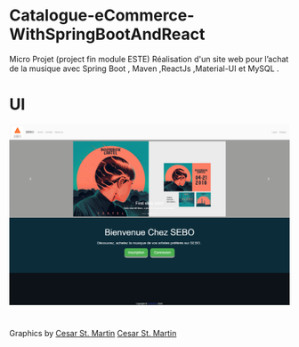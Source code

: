 # Catalogue-eCommerce-WithSpringBootAndReact
Micro Projet (project fin module ESTE) Réalisation d'un site web pour l’achat de la musique avec Spring Boot , Maven ,ReactJs ,Material-UI et MySQL .

# UI
<img src="Screenshot_1566352570.png" width="1000" >











#
Graphics by [Cesar St. Martin](https://www.behance.net/gallery/69226647/Cartel) <a href="https://www.behance.net/gallery/69226647/Cartel">Cesar St. Martin</a> 
